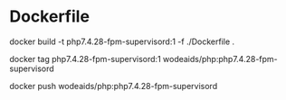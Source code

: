 # Dockerfile


docker build  -t php7.4.28-fpm-supervisord:1 -f ./Dockerfile  .

docker tag php7.4.28-fpm-supervisord:1  wodeaids/php:php7.4.28-fpm-supervisord

docker push wodeaids/php:php7.4.28-fpm-supervisord
